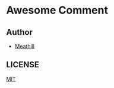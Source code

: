 Awesome Comment
=====




Author
--------

* [Meathill](https://blog.meathill.com)


LICENSE
--------

[MIT](https://opensource.org/license/mit/)
